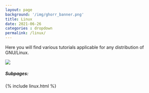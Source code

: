 ```yaml
---
layout: page
background: '/img/ghorr_banner.png'
title: Linux
date: 2021-06-26
categories : dropdown
permalink: /linux/
---
```


Here you will find various tutorials applicable for any distribution of GNU/Linux.

![](../img/linux/Tux-G2-273x300.png)

##### Subpages:

<p></p>
{% include linux.html %}
